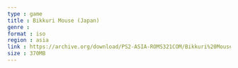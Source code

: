 ```yaml
---
type : game
title : Bikkuri Mouse (Japan)
genre : 
format : iso
region : asia
link : https://archive.org/download/PS2-ASIA-ROMS321COM/Bikkuri%20Mouse%20%28Japan%29.7z
size : 370MB
---
```

